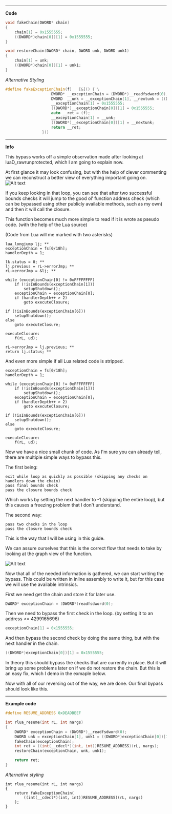 ***

**Code**

```cpp
void fakeChain(DWORD* chain)
{
	chain[1] = 0x1555555;
	((DWORD*)chain[0])[1] = 0x1555555;
}

void restoreChain(DWORD* chain, DWORD unk, DWORD unk1)
{
	chain[1] = unk;
	((DWORD*)chain[0])[1] = unk1;
}
```

*Alternative Styling*

```cpp
#define fakeExceptionChain(f)   [&]() { \
                    DWORD* __exceptionChain = (DWORD*)__readfsdword(0);                                 \
                    DWORD  __unk = __exceptionChain[1], __nextunk = ((DWORD*)__exceptionChain[0])[1];   \
                    __exceptionChain[1] = 0x1555555;                                                    \
                    ((DWORD*)__exceptionChain[0])[1] = 0x1555555;                                       \
                    auto __ret = (f);                                                                   \
                    __exceptionChain[1] = __unk;                                                        \
                    ((DWORD*)__exceptionChain[0])[1] = __nextunk;                                       \
                    return __ret;                                                                       \
                }()
```

***

**Info**

This bypass works off a simple observation made after looking at luaD_rawrunprotected, which I am going to explain now.

At first glance it may look confusing, but with the help of clever commenting we can reconstruct a better view of everything important going on.
![Alt text](https://vgy.me/Uy14BW.png "Decompiled view")

If you keep looking in that loop, you can see that after two successful bounds checks it will jump to the good ol' function address check (which can be bypassed using other publicly available methods, such as my own) and then it will call the closure.

This function becomes much more simple to read if it is wrote as pseudo code. (with the help of the Lua source)

(Code from Lua will me marked with two asterisks)
```
lua_longjump lj; **
exceptionChain = fs[0/18h];
handlerDepth = 1;

lk.status = 0; **
lj.previous = rL->errorJmp; **
rL->errorJmp = &lj; **

while (exceptionChain[0] != 0xFFFFFFFF)
	if (!isInBounds(exceptionChain[1]))
		setupShutdown();
	exceptionChain = exceptionChain[0];
	if (handlerDepth++ > 2)
		goto executeClosure;

if (!isInBounds(exceptionChain[6]))
	setupShutdown();
else
	goto executeClosure;
	
executeClosure:
	f(rL, ud);

rL->errorJmp = lj.previous; **
return lj.status; **
```

And even more simple if all Lua related code is stripped.

```
exceptionChain = fs[0/18h];
handlerDepth = 1;

while (exceptionChain[0] != 0xFFFFFFFF)
	if (!isInBounds(exceptionChain[1]))
		setupShutdown();
	exceptionChain = exceptionChain[0];
	if (handlerDepth++ > 2)
		goto executeClosure;
  
if (!isInBounds(exceptionChain[6]))
	setupShutdown();
else
	goto executeClosure;
	
executeClosure:
	f(rL, ud);
```

Now we have a nice small chunk of code.
As I'm sure you can already tell, there are multiple simple ways to bypass this.

The first being:
```
exit while loop as quickly as possible (skipping any checks on handlers down the chain)
pass final bounds check
pass the closure bounds check
```
Which works by setting the next handler to -1 (skipping the entire loop), but this causes a freezing problem that I don't understand.

The second way:
```
pass two checks in the loop
pass the closure bounds check
```
This is the way that I will be using in this guide.

We can assure ourselves that this is the correct flow that needs to take by looking at the graph view of the function.

![Alt text](https://vgy.me/Lcw7IH.png "Graph view")

Now that all of the needed information is gathered, we can start writing the bypass. This could be written in inline assembly to write it, but for this case we will use the available intrinsics.

First we need get the chain and store it for later use.

```cpp
DWORD* exceptionChain = (DWORD*)readfsdword(0);
```

Then we need to bypass the first check in the loop. (by setting it to an address <= 4299165696)

```cpp
exceptionChain[1] = 0x1555555;
```

And then bypass the second check by doing the same thing, but with the next handler in the chain.

```cpp
((DWORD*)exceptionChain[0])[1] = 0x1555555;
```

In theory this should bypass the checks that are currently in place. But it will bring up some problems later on if we do not restore the chain. But this is an easy fix, which I demo in the exmaple below.

Now with all of our reversing out of the way, we are done. Our final bypass should look like this.

***

**Example code**

```cpp
#define RESUME_ADDRESS 0xDEADBEEF

int rlua_resume(int rL, int nargs)
{
	DWORD* exceptionChain = (DWORD*)__readfsdword(0);
	DWORD unk = exceptionChain[1], unk1 = ((DWORD*)exceptionChain[0])[1];
	fakeChain(exceptionChain);
	int ret = ((int(__cdecl*)(int, int))RESUME_ADDRESS)(rL, nargs);
	restoreChain(exceptionChain, unk, unk1);

	return ret;
}
```

*Alternative styling*

```
int rlua_resume(int rL, int nargs)
{
	return fakeExceptionChain(
		((int(__cdecl*)(int, int))RESUME_ADDRESS)(rL, nargs)
	);
}
```
